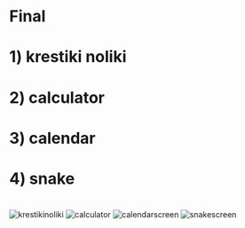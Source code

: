 # Final 
# 1) krestiki noliki
# 2) calculator
# 3) calendar
# 4) snake
# 


![krestikinoliki](https://user-images.githubusercontent.com/102854080/169684642-b7a11ff1-1804-498c-b478-c87fe88ddba1.png)
![calculator](https://user-images.githubusercontent.com/102854080/169684623-660c80e8-1d2a-4e32-a9aa-e26c2db36258.png)
![calendarscreen](https://user-images.githubusercontent.com/102854080/169684581-0447c05d-cac3-4900-a6fc-eb526f6df71f.png)
![snakescreen](https://user-images.githubusercontent.com/102854080/169742673-c8039b4c-6e66-4aad-9cc4-e5b490e9d0c9.png)

